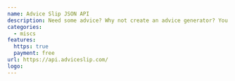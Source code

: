 ```yaml
---
name: Advice Slip JSON API
description: Need some advice? Why not create an advice generator? You can use this API to generate a random piece of advice.
categories:
  - miscs
features:
  https: true
  payment: free
url: https://api.adviceslip.com/
logo:
---
```

